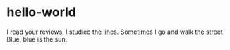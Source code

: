 # hello-world
I read your reviews, I studied the lines. 
Sometimes I go and walk the street
Blue, blue is the sun.
